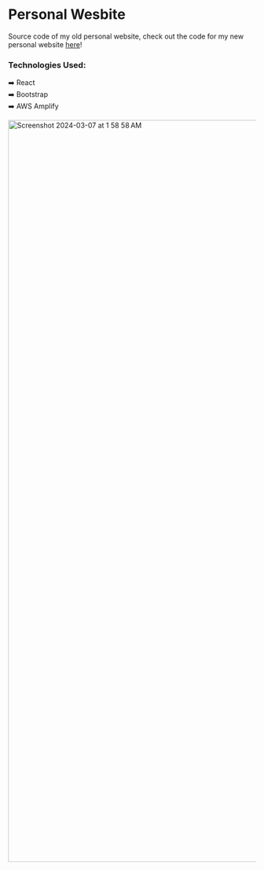 <h1>Personal Wesbite</h1>

Source code of my old personal website, check out the code for my new personal website <a href="https://github.com/ThomasQi3141/personal-website-v2">here</a>!


### Technologies Used:
➡️ React <br />
➡️ Bootstrap <br />
➡️ AWS Amplify <br />

<img width="1509" alt="Screenshot 2024-03-07 at 1 58 58 AM" src="https://github.com/ThomasQi3141/personal-website/assets/131242218/788dda57-7ab4-4fad-be07-c044e9ce9bb6">

